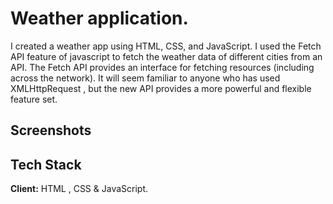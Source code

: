 
# Weather application. 
I created a weather app using HTML, CSS, and JavaScript. I used the Fetch API feature of javascript to fetch the weather data of different cities from an API. The Fetch API provides an interface for fetching resources (including across the network). It will seem familiar to anyone who has used XMLHttpRequest , but the new API provides a more powerful and flexible feature set.


## Screenshots




## Tech Stack

**Client:** HTML , CSS & JavaScript.



